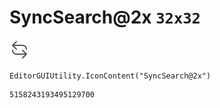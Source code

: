 # SyncSearch@2x `32x32`
<img src="/img/SyncSearch@2x.png" width=32 height=32>

``` CSharp
EditorGUIUtility.IconContent("SyncSearch@2x")
```
```
5158243193495129700
```
